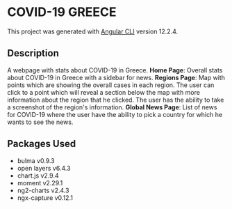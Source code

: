 # COVID-19 GREECE

This project was generated with [Angular CLI](https://github.com/angular/angular-cli) version 12.2.4.

## Description

A webpage with stats about COVID-19 in Greece.
**Home Page**: Overall stats about COVID-19 in Greece with a sidebar for news.
**Regions Page**: Map with points which are showing the overall cases in each region. The user can click to a point which will reveal a section below the map with more information about the region that he clicked. The user has the ability to take a screenshot of the region's information.
**Global News Page**: List of news for COVID-19 where the user have the ability to pick a country for which he wants to see the news.

## Packages Used

- bulma v0.9.3
- open layers v6.4.3
- chart.js v2.9.4
- moment v2.29.1
- ng2-charts v2.4.3
- ngx-capture v0.12.1
